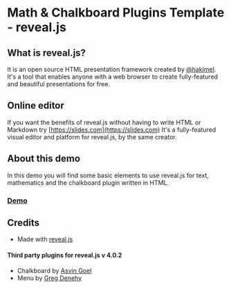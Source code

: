 # Math & Chalkboard Plugins Template - reveal.js

## What is reveal.js?

It is an open source HTML presentation framework created by [@hakimel](https://github.com/hakimel/). It's a tool that enables anyone with a web browser to create fully-featured and beautiful presentations for free.

## Online editor
If you want the benefits of reveal.js without having to write HTML or Markdown try [https://slides.com](https://slides.com) It's a fully-featured visual editor and platform for reveal.js, by the same creator.

## About this demo
In this demo you will find some basic elements to use reveal.js for text, mathematics and the chalkboard plugin written in HTML.

### [Demo](https://jcponce.github.io/revealjs-template/demo.html)


## Credits

* Made with [reveal.js](https://revealjs.com/)

#### Third party plugins for reveal.js v 4.0.2

* Chalkboard by [Asvin Goel](https://github.com/rajgoel/reveal.js-plugins)
* Menu by [Greg Denehy](https://github.com/denehyg/reveal.js-menu)